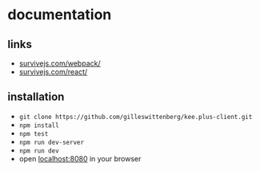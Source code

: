 # documentation

## links
- [survivejs.com/webpack/](http://survivejs.com/webpack/)
- [survivejs.com/react/](http://survivejs.com/react/)

## installation
- `git clone https://github.com/gilleswittenberg/kee.plus-client.git`
- `npm install`
- `npm test`
- `npm run dev-server`
- `npm run dev`
- open [localhost:8080](http://localhost:8080) in your browser
